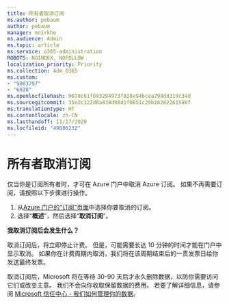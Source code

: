 ```yaml
---
title: 所有者取消订阅
ms.author: pebaum
author: pebaum
manager: mnirkhe
ms.audience: Admin
ms.topic: article
ms.service: o365-administration
ROBOTS: NOINDEX, NOFOLLOW
localization_priority: Priority
ms.collection: Adm_O365
ms.custom:
- "9003797"
- "6838"
ms.openlocfilehash: 9078c61f693294973f820e94bcea798dd319c34d
ms.sourcegitcommit: 35e2c122d8a838d98d1f0851c29b16282261580f
ms.translationtype: HT
ms.contentlocale: zh-CN
ms.lasthandoff: 11/17/2020
ms.locfileid: "49086232"
---
```

# <a name="cancellation-of-a-subscription-by-owner"></a>所有者取消订阅

仅当你是订阅所有者时，才可在 Azure 门户中取消 Azure 订阅。 如果不再需要订阅，请按照以下步骤进行操作。

1. 从[Azure 门户的“订阅”页面](https://ms.portal.azure.com/#blade/Microsoft_Azure_Billing/SubscriptionsBlade)中选择你要取消的订阅。
2. 选择“**概述**”，然后选择“**取消订阅**”。

**我取消订阅后会发生什么？**

取消订阅后，将立即停止计费。 但是，可能需要长达 10 分钟的时间才能在门户中显示取消。 如果你在计费周期内取消，我们将在该周期结束后的一贯发票日给你发送最终发票。

取消订阅后，Microsoft 将在等待 30-90 天后才永久删除数据，以防你需要访问它们或改变主意。 我们不会向你收取保留数据的费用。 若要了解详细信息，请参阅 [Microsoft 信任中心 - 我们如何管理你的数据](https://www.microsoft.com/trust-center/privacy/data-management#leave)。


